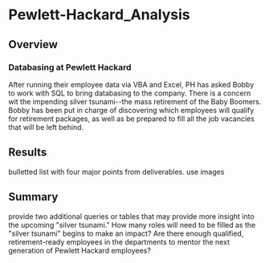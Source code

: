 # Pewlett-Hackard_Analysis
## Overview
### Databasing at Pewlett Hackard
After running their employee data via VBA and Excel, PH has asked Bobby to work with SQL to bring databasing to the company. There is a concern wit the impending silver tsunami--the mass retirement of the Baby Boomers. Bobby has been put in charge of discovering which employees will qualify for retirement packages, as well as be prepared to fill all the job vacancies that will be left behind. 
## Results
bulletted list with four major points from deliverables. use images
## Summary
provide two additional queries or tables that may provide more insight into the upcoming "silver tsunami."
How many roles will need to be filled as the "silver tsunami" begins to make an impact?
Are there enough qualified, retirement-ready employees in the departments to mentor the next generation of Pewlett Hackard employees?
